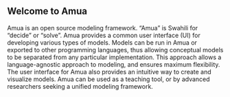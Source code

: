## Welcome to Amua

Amua is an open source modeling framework.  “Amua” is Swahili for “decide” or “solve”.  Amua provides a common user interface (UI) for developing various types of models.  Models can be run in Amua or exported to other programming languages, thus allowing conceptual models to be separated from any particular implementation.  This approach allows a language-agnostic approach to modeling, and ensures maximum flexibility.  The user interface for Amua also provides an intuitive way to create and visualize models.  Amua can be used as a teaching tool, or by advanced researchers seeking a unified modeling framework.
